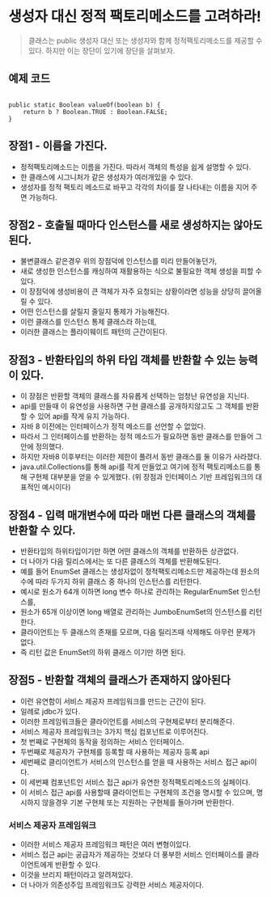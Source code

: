 # 생성자 대신 정적 팩토리메소드를 고려하라!
> 클래스는 public 생성자 대신 또는 생성자와 함께 정적팩토리메소드를 제공할 수 있다. 하지만 이는 장단이 있기에 장단을 살펴보자.

## 예제 코드
<code>
public static Boolean valueOf(boolean b) {
    return b ? Boolean.TRUE : Boolean.FALSE;
}
</code>

## 장점1 - 이름을 가진다.
* 정적팩토리메소드는 이름을 가진다. 따라서 객체의 특성을 쉽게 설명할 수 있다.
* 한 클래스에 시그니처가 같은 생성자가 여러개있을 수 있다.
* 생성자를 정적 팩토리 메소드로 바꾸고 각각의 차이를 잘 나타내는 이름을 지어 주면 가능하다.

## 장점2 - 호출될 때마다 인스턴스를 새로 생성하지는 않아도 된다.
* 불변클래스 같은경우 위의 장점덕에 인스턴스를 미리 만들어놓던가,
* 새로 생성한 인스턴스를 캐싱하여 재활용하는 식으로 불필요한 객체 생성을 피할 수 있다.
* 이 장점덕에 생성비용이 큰 객체가 자주 요청되는 상황이라면 성능을 상당히 끌어올릴 수 있다.
* 어떤 인스턴스를 살릴지 줄일지 통제가 가능해진다.
* 이런 클래스를 인스턴스 통제 클래스라 하는데,
* 이러한 클래스는 플라이웨이트 패턴의 근간이된다.

## 장점3 - 반환타입의 하위 타입 객체를 반환할 수 있는 능력이 있다.
* 이 장점은 반환할 객체의 클래스를 자유롭게 선택하는 엄청난 유연성을 지닌다.
* api를 만들때 이 유연성을 사용하면 구현 클래스를 공개하지않고도 그 객체를 반환할 수 있어 api를 작게 유지 가능하다.
* 자바 8 이전에는 인터페이스가 정적 메소드를 선언할 수 없었다.
* 따라서 그 인터페이스를 반환하는 정적 메소드가 필요하면 동반 클래스를 만들어 그 안에 정의했다.
* 하지만 자바8 이후부터는 이러한 제한이 풀려서 동반 클래스를 둘 이유가 사라졌다.
* java.util.Collections를 통해 api를 작게 만들었고 여기에 정적 팩토리메소드를 통해 구현체 대부분을 얻을 수 있게했다. (위 장점과 인터페이스 기반 프레임워크의 대표적인 예시이다)

## 장점4 - 입력 매개변수에 따라 매번 다른 클래스의 객체를 반환할 수 있다.
* 반환타입의 하위타입이기만 하면 어떤 클래스의 객체를 반환하든 상관없다.
* 더 나아가 다음 릴리스에서는 또 다른 클래스의 객체를 반환해도된다.
* 예를 들어 EnumSet 클래스는 생성자없이 정적팩토리메소드만 제공하는데 원소의 수에 따라 두가지 하위 클래스 중 하나의 인스턴스를 리턴한다.
* 예시로 원소가 64개 이하면 long 변수 하나로 관리하는 RegularEnumSet 인스턴스를,
* 원소가 65개 이상이면 long 배열로 관리하는 JumboEnumSet의 인스턴스를 리턴한다.
* 클라이언트는 두 클래스의 존재를 모르며, 다음 릴리즈때 삭제해도 아무런 문제가 없다. 
* 즉 리턴 값은 EnumSet의 하위 클래스 이기만 하면 된다.

## 장점5 - 반환할 객체의 클래스가 존재하지 않아된다
* 이런 유연함이 서비스 제공자 프레임워크를 만드는 근간이 된다.
* 일례로 jdbc가 있다. 
* 이러한 프레임워크들은 클라이언트를 서비스의 구현체로부터 분리해준다.
* 서비스 제공자 프레임워크는 3가지 핵심 컴포넌트로 이루어진다.
* 첫 번째로 구현체의 동작을 정의하는 서비스 인터페이스.
* 두번째로 제공자가 구현체를 등록할 때 사용하는 제공자 등록 api
* 세번째로 클리이언트가 서비스의 인스턴스를 얻을 때 사용하는 서비스 접근 api이다.
* 이 세번째 컴포넌트인 서비스 접근 api가 유연한 정적팩토리메소드의 실페이다.
* 이 서비스 접근 api를 사용할때 클라이언트는 구현체의 조건을 명시할 수 있으며, 명시하지 않을경우 기본 구현체 또는 지원하는 구현체를 돌아가며 반환한다.

### 서비스 제공자 프레임워크
* 이러한 서비스 제공자 프레임워크 패턴은 여러 변형이있다.
* 서비스 접근 api는 공급자가 제공하는 것보다 더 풍부한 서비스 인터페이스를 클라이언트에게 반환할 수 있다.
* 이것을 브리지 패턴이라고 알려져있다.
* 더 나아가 의존성주입 프레임워크도 강력한 서비스 제공자이다.

